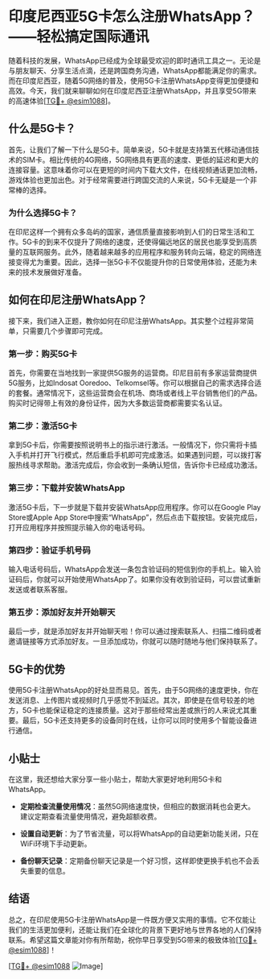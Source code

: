 # 印度尼西亚5G卡怎么注册WhatsApp？——轻松搞定国际通讯

随着科技的发展，WhatsApp已经成为全球最受欢迎的即时通讯工具之一。无论是与朋友聊天、分享生活点滴，还是跨国商务沟通，WhatsApp都能满足你的需求。而在印度尼西亚，随着5G网络的普及，使用5G卡注册WhatsApp变得更加便捷和高效。今天，我们就来聊聊如何在印度尼西亚注册WhatsApp，并且享受5G带来的高速体验[[TG💪+ @esim1088](https://t.me/s/esim1088)]。

## 什么是5G卡？

首先，让我们了解一下什么是5G卡。简单来说，5G卡就是支持第五代移动通信技术的SIM卡。相比传统的4G网络，5G网络具有更高的速度、更低的延迟和更大的连接容量。这意味着你可以在更短的时间内下载大文件，在线视频通话更加流畅，游戏体验也更加出色。对于经常需要进行跨国交流的人来说，5G卡无疑是一个非常棒的选择。

### 为什么选择5G卡？

在印尼这样一个拥有众多岛屿的国家，通信质量直接影响到人们的日常生活和工作。5G卡的到来不仅提升了网络的速度，还使得偏远地区的居民也能享受到高质量的互联网服务。此外，随着越来越多的应用程序和服务转向云端，稳定的网络连接变得尤为重要。因此，选择一张5G卡不仅能提升你的日常使用体验，还能为未来的技术发展做好准备。

## 如何在印尼注册WhatsApp？

接下来，我们进入正题，教你如何在印尼注册WhatsApp。其实整个过程非常简单，只需要几个步骤即可完成。

### 第一步：购买5G卡

首先，你需要在当地找到一家提供5G服务的运营商。印尼目前有多家运营商提供5G服务，比如Indosat Ooredoo、Telkomsel等。你可以根据自己的需求选择合适的套餐。通常情况下，这些运营商会在机场、商场或者线上平台销售他们的产品。购买时记得带上有效的身份证件，因为大多数运营商都需要实名认证。

### 第二步：激活5G卡

拿到5G卡后，你需要按照说明书上的指示进行激活。一般情况下，你只需将卡插入手机并打开飞行模式，然后重启手机即可完成激活。如果遇到问题，可以拨打客服热线寻求帮助。激活完成后，你会收到一条确认短信，告诉你卡已经成功激活。

### 第三步：下载并安装WhatsApp

激活5G卡后，下一步就是下载并安装WhatsApp应用程序。你可以在Google Play Store或Apple App Store中搜索“WhatsApp”，然后点击下载按钮。安装完成后，打开应用程序并按照提示输入你的电话号码。

### 第四步：验证手机号码

输入电话号码后，WhatsApp会发送一条包含验证码的短信到你的手机上。输入验证码后，你就可以开始使用WhatsApp了。如果你没有收到验证码，可以尝试重新发送或者联系客服。

### 第五步：添加好友并开始聊天

最后一步，就是添加好友并开始聊天啦！你可以通过搜索联系人、扫描二维码或者邀请链接等方式添加好友。一旦添加成功，你就可以随时随地与他们保持联系了。

## 5G卡的优势

使用5G卡注册WhatsApp的好处显而易见。首先，由于5G网络的速度更快，你在发送消息、上传图片或视频时几乎感觉不到延迟。其次，即使是在信号较差的地方，5G卡也能保证稳定的连接质量。这对于那些经常出差或旅行的人来说尤其重要。最后，5G卡还支持更多的设备同时在线，让你可以同时使用多个智能设备进行通信。

## 小贴士

在这里，我还想给大家分享一些小贴士，帮助大家更好地利用5G卡和WhatsApp。

- **定期检查流量使用情况**：虽然5G网络速度快，但相应的数据消耗也会更大。建议定期查看流量使用情况，避免超额收费。
  
- **设置自动更新**：为了节省流量，可以将WhatsApp的自动更新功能关闭，只在WiFi环境下手动更新。
  
- **备份聊天记录**：定期备份聊天记录是一个好习惯，这样即使更换手机也不会丢失重要的信息。

## 结语

总之，在印尼使用5G卡注册WhatsApp是一件既方便又实用的事情。它不仅能让我们的生活更加便利，还能让我们在全球化的背景下更好地与世界各地的人们保持联系。希望这篇文章能对你有所帮助，祝你早日享受到5G带来的极致体验[[TG💪+ @esim1088](https://t.me/s/esim1088)]！

[[TG💪+ @esim1088](https://t.me/s/esim1088) ![Image](https://i.postimg.cc/4NQfJmqS/Snipaste-2025-05-13-00-14-12.png)]